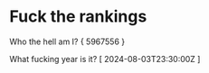 # Fuck the rankings

Who the hell am I?
{ 5967556 }

What fucking year is it?
[ 2024-08-03T23:30:00Z ]
